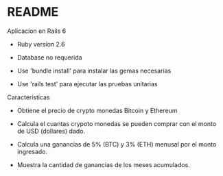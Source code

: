 # README

Aplicacion en Rails 6

* Ruby version 2.6

* Database no requerida

* Use 'bundle install' para instalar las gemas necesarias

* Use 'rails test' para ejecutar las pruebas unitarias


Características

* Obtiene el precio de crypto monedas Bitcoin y Ethereum

* Calcula el cuantas crypoto monedas se pueden comprar con el monto de USD (dollares) dado.

* Calcula una ganancias de 5% (BTC) y 3% (ETH) menusal por el monto ingresado.

* Muestra la cantidad de ganancias de los meses acumulados. 
